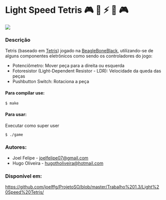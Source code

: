 # Light Speed Tetris :video_game: :rocket: :zap: :flashlight: :video_game:
![](https://github.com/joelffg/ProjetoSO/blob/master/Trabalho%201.3/Light%20Speed%20Tetris/img/tetris.png?raw=true)

### Descrição
Tetris (baseado em [Tetris](https://github.com/fanux/tetris)) jogado na [BeagleBoneBlack](https://beagleboard.org/black), utilizando-se de alguns componentes eletrônicos como sendo os controladores do jogo:
* Potenciômetro: Mover peça para a direita ou esquerda
* Fotoresistor (Light-Dependent Resistor - LDR): Velocidade da queda das peças
* Pushbutton Switch: Rotaciona a peça
  
#### Para compilar use:
```
$ make
```
#### Para usar:
Executar como super user
```
$ ./game
```
### Autores:
* Joel Felipe - joelfelipe07@gmail.com
* Hugo Oliveira - hugotholiveira@hotmail.com

### Disponível em: 
https://github.com/joelffg/ProjetoSO/blob/master/Trabalho%201.3/Light%20Speed%20Tetris/